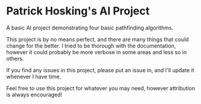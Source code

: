 # Patrick Hosking's AI Project
A basic AI project demonstrating four basic pathfinding algorithms.

This project is by no means perfect, and there are many things that could change for the better. I tried to be thorough with the documentation, however it could probably be more verbose in some areas and less so in others.

If you find any issues in this project, please put an issue in, and I'll update it whenever I have time.

Feel free to use this project for whatever you may need, however attribution is always encouraged!
